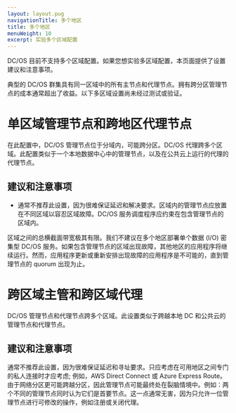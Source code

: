 ```yaml
---
layout: layout.pug
navigationTitle: 多个地区
title: 多个地区
menuWeight: 10
excerpt: 实验多个区域配置
---
```


DC/OS 目前不支持多个区域配置。如果您想实验多区域配置，本页面提供了设置建议和注意事项。

典型的 DC/OS 群集具有同一区域中的所有主节点和代理节点。拥有跨分区管理节点的成本通常超出了收益。以下多区域设置尚未经过测试或验证。

# 单区域管理节点和跨地区代理节点
在此配置中，DC/OS 管理节点位于分域内，可能跨分区。DC/OS 代理跨多个区域。此配置类似于一个本地数据中心中的管理节点，以及在公共云上运行的代理的代理节点。

## 建议和注意事项

- 通常不推荐此设置，因为很难保证延迟和解决要求。区域内的管理节点应放置在不同区域以容忍区域故障。DC/OS 服务调度程序应约束在包含管理节点的区域内。

区域之间的总横截面带宽极其有限。我们不建议在多个地区部署单个数据 (I/O) 密集型 DC/OS 服务。如果包含管理节点的区域出现故障，其他地区的应用程序将继续运行。然而，应用程序更新或重新安排出现故障的应用程序是不可能的，直到管理节点的 quorum 出现为止。

# 跨区域主管和跨区域代理
DC/OS 管理节点和代理节点跨多个区域。此设置类似于跨越本地 DC 和公共云的管理节点和代理节点。

## 建议和注意事项

通常不推荐此设置，因为很难保证延迟和寻址要求。只应考虑在可用地区之间专门的私人连接时才应考虑; 例如，AWS Direct Connect 或 Azure Express Route。由于网络分区更可能跨越分区，因此管理节点可能最终处在裂脑情境中。例如：两个不同的管理节点同时认为它们是首要节点。这一点通常无害，因为只允许一位管理节点进行可修改的操作，例如注册或关闭代理。
